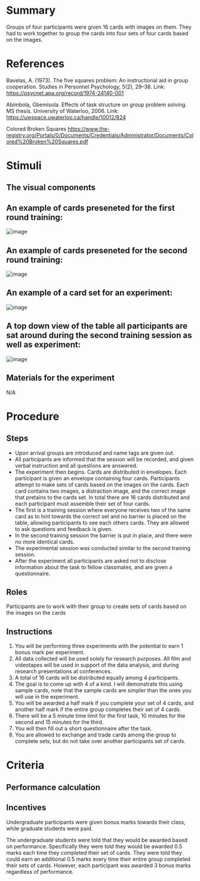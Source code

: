 # Summary
Groups of four participants were given 16 cards with images on them.  They had to work together to group the cards into four sets of four cards based on the images.

# References
Bavelas, A. (1973). The five squares problem: An instructional aid in group cooperation. Studies in Personnel Psychology, 5(2), 29–38.
Link: https://psycnet.apa.org/record/1974-24140-001

Abimbola, Gbemisola. Effects of task structure on group problem solving. MS thesis. University of Waterloo, 2006.
Link: https://uwspace.uwaterloo.ca/handle/10012/824

Colored Broken Squares
https://www.the-registry.org/Portals/0/Documents/Credentials/Administrator/Documents/Colored%20Broken%20Squares.pdf

# Stimuli
## The visual components
## An example of cards preseneted for the first round training:  
![image](https://github.com/Watts-Lab/task-mapping/blob/d9b8bd21d172e60e19b38de378a58fb5ce322d13/images/five_squares_training_cards_1.png)

## An example of cards preseneted for the second round training:  
![image](https://github.com/Watts-Lab/task-mapping/blob/d9b8bd21d172e60e19b38de378a58fb5ce322d13/images/five_squares_training_cards_2.png)

## An example of a card set for an experiment:  
![image](https://github.com/Watts-Lab/task-mapping/blob/d9b8bd21d172e60e19b38de378a58fb5ce322d13/images/five_squares_sample_cards.png)

## A top down view of the table all participants are sat around during the second training session as well as experiment:  
![image](https://github.com/Watts-Lab/task-mapping/blob/d9b8bd21d172e60e19b38de378a58fb5ce322d13/images/five_squares_view_of_table.png)


## Materials for the experiment 
N/A

# Procedure
## Steps
- Upon arrival groups are introduced and name tags are given out.
- All participants are informed that the session will be recorded, and given verbal instruction and all questions are answered.
- The experiment then begins.  Cards are distributed in envelopes.  Each participant is given an envelope containing four cards.  Participants attempt to make sets of cards based on the images on the cards.  Each card contains two images, a distraction image, and the correct image that pretains to the cards set.  In total there are 16 cards distributed and each participant must assemble their set of four cards.
- The first is a training session where everyone receives two of the same card as to hint towards the correct set and no barrier is placed on the table, allowing participants to see each others cards.  They are allowed to ask questions and feedback is given.
- In the second training session the barrier is put in place, and there were no more identical cards.
- The experimental session was conducted similar to the second training session.
- After the experiment all participants are asked not to disclose information about the task to fellow classmates, and are given a questionnaire.  

## Roles 
Participants are to work with their group to create sets of cards based on the images on the cards

## Instructions
1. You will be performing three experiments with the potential to earn 1 bonus mark per experiment.
2. All data collected will be used solely for research purposes.  All film and videotapes will be used in support of the data analysis, and during research presentations at conferences.
3. A total of 16 cards will be distributed equally among 4 participants.
4. The goal is to come up with 4 of a kind.  I will demonstrate this using sample cards, note that the sample cards are simpler than the ones you will use in the experiment.
5. You will be awarded a half mark if you complete your set of 4 cards, and another half mark if the entire group completes their set of 4 cards.
6. There will be a 5 minute time limit for the first task, 10 minutes for the second and 15 minutes for the third.
7. You will then fill out a short questionnaire after the task.
8. You are allowed to exchange and trade cards among the group to complete sets, but do not take over another participants set of cards.

# Criteria
## Performance calculation

## Incentives
Undergraduate participants were given bonus marks towards their class, while graduate students were paid.

The undergraduate students were told that they would be awarded based on performance.  Specifically they were told they would be awarded 0.5 marks each time they completed their set of cards.  They were told they could earn an additional 0.5 marks every time their entire group completed their sets of cards.  However, each participant was awarded 3 bonus marks regardless of performance.
